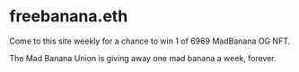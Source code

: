 # freebanana.eth

Come to this site weekly for a chance to win 1 of 6969 MadBanana OG NFT.

The Mad Banana Union is giving away one mad banana a week, forever. 
